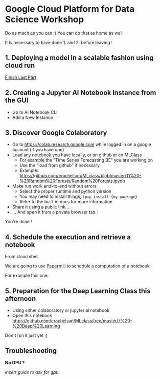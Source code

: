 # Google Cloud Platform for Data Science Workshop

Do as much as you can :) You can do that as home as well

It is necessary to have done 1. and 2. before leaving !

## 1. Deploying a model in a scalable fashion using cloud run

[Finish Last Part](../3-deploy-model-into-production)

## 2. Creating a Jupyter AI Notebook Instance from the GUI

- Go to AI Notebook CLI
- Add a New Instance

## 3. Discover Google Colaboratory

- Go to https://colab.research.google.com while logged in on a google account (if you have one)
- Load any notebook you have locally, or on github or on MLClass
    - For example the "Time Series Forecasting BE" you are working on
    - Use the "load from github" if necessary
    - Example: https://github.com/erachelson/MLclass/blob/master/11%20-%20Random%20Forests/Random%20Forests.ipynb
- Make run work end-to-end without errors
    - Select the proper runtime and python version
    - You may need to install things, `!pip install {my-package}`
    - Refer to the built-in docs for more information
- Share it using a public link...
- ... And open it from a private browser tab !

You're done !

## 4. Schedule the execution and retrieve a notebook

From cloud shell,

We are going to use [Papermill](https://github.com/nteract/papermill) to schedule a computation of a notebook

For example this one:

## 5. Preparation for the Deep Learning Class this afternoon

- Using either colaboratory or jupyter ai notebook
- Open this notebook https://github.com/erachelson/MLclass/tree/master/7%20-%20Deep%20Learning

Don't run it just yet ;)

## Troubleshooting

**No GPU ?**

*insert guide to ask for gpu*
